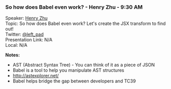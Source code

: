 ### So how does Babel even work? - Henry Zhu - 9:30 AM
Speaker: [Henry Zhu](https://github.com/hzoo) <br>
Topic: So how does Babel even work? Let's create the JSX transform to find out! <br>
Twitter: [@left_pad](https://twitter.com/left_pad) <br>
Presentation Link: N/A <br>
Local: N/A <br>

**Notes:**
- AST (Abstract Syntax Tree) - You can think of it as a piece of JSON
- Babel is a tool to help you manipulate AST structures
- http://astexplorer.net/
- Babel helps bridge the gap between developers and TC39
